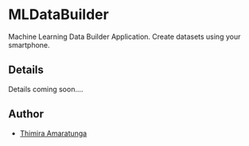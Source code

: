 # MLDataBuilder

Machine Learning Data Builder Application. Create datasets using your smartphone.

## Details

Details coming soon....

## Author

  - [Thimira Amaratunga](https://github.com/Thimira)


